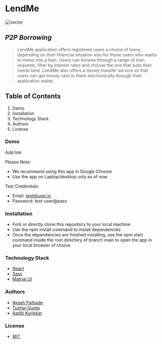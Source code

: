 # LendMe
![vector](https://github.com/pesto-students/team2-manish-p8-lendme-ui/assets/121160803/0337290c-960f-4e65-96c3-4ac2901fda0c)  
## _P2P Borrowing_

> LendMe application offers registered users a choice of loans, depending on their financial situation also for those users who wants to invest into a loan. Users can browse through a range of loan requests, filter by interest rates and choose the one that suits their needs best. LendMe also offers a money transfer service so that users can get money sent to them electronically through their application wallet.


## Table of Contents
1. Demo
2. Installation
3. Technology Stack
4. Authors
5. License

### Demo
Add link
    
Please Note:
- We recommend using this app in Google Chrome
- Use the app on Laptop/desktop only as of now

Test Credentials:
- Email: test@user.io
- Password: test-user@pass

### Installation
- Fork or directly clone this repository to your local machine
- Use the npm install command to install dependencies
- Once the dependencies are finished installing, use the npm start command inside the root directory of branch main to open the app in your local browser of choice
    
### Technology Stack
- [React](https://react.dev/)
- [Sass](https://sass-lang.com/)
- [Matrial UI](https://mui.com/)

### Authors
- [Akash Pathade]()
- [Tushar Gupta]()
- [Aaditi Kurlekar](https://github.com/AaditiKurlekar)

### License
- [MIT](https://opensource.org/license/mit/)

